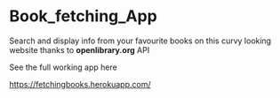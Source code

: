 # Book_fetching_App

Search and display info from your favourite books on this curvy looking website   thanks to **openlibrary.org** API



See the full working app here

https://fetchingbooks.herokuapp.com/
